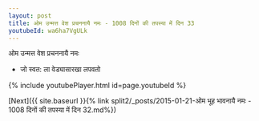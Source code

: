 ```yaml
---
layout: post
title: ओम उन्मत्त वेश प्रचननायै नमः - 1008 दिनों की तपस्या में दिन 33
youtubeId: wa6ha7VgULk
---
```

 
 
 ओम उन्मत्त वेश प्रचननायै नमः  
 
 -  जो स्वत: ला वेड्यासारखा लपवतो 
 
  
 
  
 
 
 
 
 
 


{% include youtubePlayer.html id=page.youtubeId %}
 
[Next]({{ site.baseurl }}{% link  split2/_posts/2015-01-21-ओम भूह भावनायै नमः - 1008 दिनों की तपस्या में दिन 32.md%})
 
